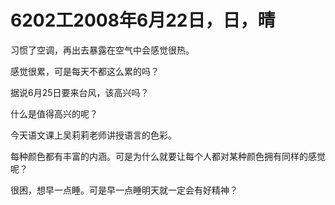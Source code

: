 # 6202工2008年6月22日，日，晴

习惯了空调，再出去暴露在空气中会感觉很热。

感觉很累，可是每天不都这么累的吗？

据说6月25日要来台风，该高兴吗？

什么是值得高兴的呢？

今天语文课上吴莉莉老师讲授语言的色彩。

每种颜色都有丰富的内涵。可是为什么就要让每个人都对某种颜色拥有同样的感觉呢？

很困，想早一点睡。可是早一点睡明天就一定会有好精神？
